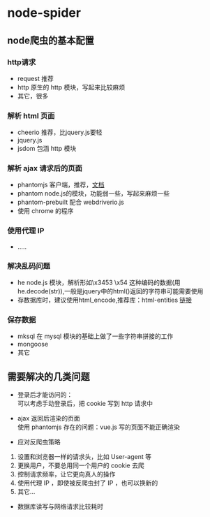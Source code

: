 # node-spider
## node爬虫的基本配置
### http请求
* request 推荐
* http 原生的 http 模块，写起来比较麻烦
* 其它，很多

### 解析 html 页面
* cheerio 推荐，比jquery.js要轻
* jquery.js 
* jsdom 包涵 http 模块

### 解析 ajax 请求后的页面
* phantomjs 客户端，推荐，[文档](http://phantomjs.org/api/webpage/method/evaluate.html)
* phantom node.js的模块，功能弱一些，写起来麻烦一些
* phantom-prebuilt 配合 webdriverio.js 
* 使用 chrome 的程序

### 使用代理 IP 
* .....

### 解决乱码问题
* he node.js 模块，解析形如\x3453 \x54 这种编码的数据(用 he.decode(str)),一般是jquery中的html()返回的字符串可能需要使用
* 存数据库时，建议使用html_encode,推荐库：html-entities [链接](https://www.npmjs.com/package/html-entities)

### 保存数据
* mksql 在 mysql 模块的基础上做了一些字符串拼接的工作
* mongoose
* 其它

## 需要解决的几类问题
* 登录后才能访问的：  
  可以考虑手动登录后，把 cookie 写到 http 请求中

* ajax 返回后渲染的页面  
  使用 phantomjs
  存在的问题：vue.js 写的页面不能正确渲染

* 应对反爬虫策略
1. 设置和浏览器一样的请求头，比如 User-agent 等
2. 更换用户，不要总用同一个用户的 cookie 去爬
3. 控制请求频率，让它更向真人的操作
4. 使用代理 IP ，即使被反爬虫封了 IP ，也可以换新的
5. 其它...

* 数据库读写与网络请求比较耗时


